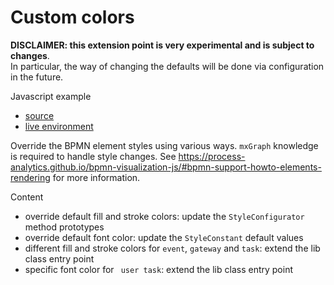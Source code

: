 # Custom colors

**DISCLAIMER: this extension point is very experimental and is subject to changes**.  
In particular, the way of changing the defaults will be done via configuration in the future.

Javascript example
- [source](./index.html)
- [live environment](https://cdn.statically.io/gh/process-analytics/bpmn-visualization-examples/master/examples/custom-colors/index.html)

Override the BPMN element styles using various ways. `mxGraph` knowledge is required to handle style changes.
See https://process-analytics.github.io/bpmn-visualization-js/#bpmn-support-howto-elements-rendering for more information.

Content
- override default fill and stroke colors: update the `StyleConfigurator` method prototypes
- override default font color: update the `StyleConstant` default values
- different fill and stroke colors for `event`, `gateway` and `task`: extend the lib class entry point
- specific font color for ` user task`: extend the lib class entry point